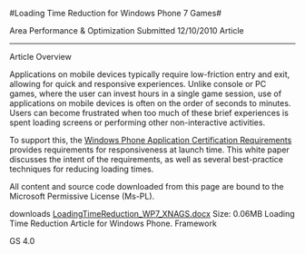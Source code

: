 #Loading Time Reduction for Windows Phone 7 Games#

Area
Performance & Optimization
Submitted
12/10/2010
Article

---

Article Overview

Applications on mobile devices typically require low-friction entry and exit, allowing for quick and responsive experiences. Unlike console or PC games, where the user can invest hours in a single game session, use of applications on mobile devices is often on the order of seconds to minutes. Users can become frustrated when too much of these brief experiences is spent loading screens or performing other non-interactive activities.

To support this, the [Windows Phone Application Certification Requirements](http://go.microsoft.com/?linkid=9730558) provides requirements for responsiveness at launch time. This white paper discusses the intent of the requirements, as well as several best-practice techniques for reducing loading times. 

All content and source code downloaded from this page are bound to the Microsoft Permissive License (Ms-PL).

downloads
[LoadingTimeReduction_WP7_XNAGS.docx](https://github.com/DDReaper/XNAGameStudio/blob/master/Documents/LoadingTimeReduction_WP7_XNAGS.docx?raw=true)
Size: 0.06MB
Loading Time Reduction Article for Windows Phone.
Framework

GS 4.0
